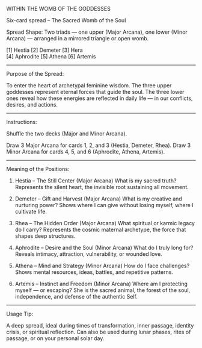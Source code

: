 WITHIN THE WOMB OF THE GODDESSES

Six-card spread – The Sacred Womb of the Soul

Spread Shape: Two triads — one upper (Major Arcana), one lower (Minor Arcana) — arranged in a mirrored triangle or open womb.

[1] Hestia        [2] Demeter     [3] Hera  
[4] Aphrodite     [5] Athena      [6] Artemis


---

Purpose of the Spread:

To enter the heart of archetypal feminine wisdom.
The three upper goddesses represent eternal forces that guide the soul.
The three lower ones reveal how these energies are reflected in daily life — in our conflicts, desires, and actions.


---

Instructions:

Shuffle the two decks (Major and Minor Arcana).

Draw 3 Major Arcana for cards 1, 2, and 3 (Hestia, Demeter, Rhea).
Draw 3 Minor Arcana for cards 4, 5, and 6 (Aphrodite, Athena, Artemis).


---

Meaning of the Positions:

1. Hestia – The Still Center (Major Arcana)
What is my sacred truth?
Represents the silent heart, the invisible root sustaining all movement.

2. Demeter – Gift and Harvest (Major Arcana)
What is my creative and nurturing power?
Shows where I can give without losing myself, where I cultivate life.

3. Rhea – The Hidden Order (Major Arcana)
What spiritual or karmic legacy do I carry?
Represents the cosmic maternal archetype, the force that shapes deep structures.

4. Aphrodite – Desire and the Soul (Minor Arcana)
What do I truly long for?
Reveals intimacy, attraction, vulnerability, or wounded love.

5. Athena – Mind and Strategy (Minor Arcana)
How do I face challenges?
Shows mental resources, ideas, battles, and repetitive patterns.

6. Artemis – Instinct and Freedom (Minor Arcana)
Where am I protecting myself — or escaping?
She is the sacred animal, the forest of the soul, independence, and defense of the authentic Self.


---

Usage Tip:

A deep spread, ideal during times of transformation, inner passage, identity crisis, or spiritual reflection.
Can also be used during lunar phases, rites of passage, or on your personal solar day.
